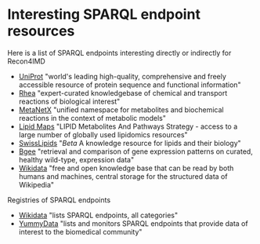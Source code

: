 # Interesting SPARQL endpoint resources

Here is a list of SPARQL endpoints interesting directly or indirectly for Recon4IMD

- [UniProt](https://sparql.uniprot.org/) "world's leading high-quality, comprehensive and freely accessible resource of protein sequence and functional information"
- [Rhea](https://sparql.rhea-db.org/) "expert-curated knowledgebase of chemical and transport reactions of biological interest"
- [MetaNetX](https://rdf.metanetx.org/) "unified namespace for metabolites and biochemical reactions in the context of metabolic models"
- [Lipid Maps](https://www.lipidmaps.org/resources/sparql) "LIPID Metabolites And Pathways Strategy - access to a large number of globally used lipidomics resources"
- [SwissLipids](https://beta.sparql.swisslipids.org/) "*Beta* A knowledge resource for lipids and their biology"
- [Bgee](https://www.bgee.org/sparql/) "retrieval and comparison of gene expression patterns on curated, healthy wild-type, expression data"
- [Wikidata](https://query.wikidata.org/) "free and open knowledge base that can be read by both humans and machines, central storage for the structured data of Wikipedia"


Registries of SPARQL endpoints

- [Wikidata](https://www.wikidata.org/wiki/Wikidata:Lists/SPARQL_endpoints) "lists SPARQL endpoints, all categories"
- [YummyData](https://yummydata.org/endpoint/) "lists and monitors SPARQL endpoints that provide data of interest to the biomedical community"

